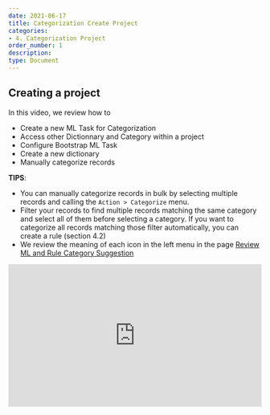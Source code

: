 ```yaml
---
date: 2021-06-17
title: Categorization Create Project
categories:
- 4. Categorization Project
order_number: 1
description:
type: Document
---
```



## Creating a project 

In this video, we review how to
* Create a new ML Task for Categorization
* Access other Dictionnary and Category within a project
* Configure Bootstrap ML Task 
* Create a new dictionary
* Manually categorize records

**TIPS**: 
* You can manually categorize records in bulk by selecting multiple records and calling the `Action > Categorize` menu.
* Filter your records to find multiple records matching the same category and select all of them before selecting a category. If you want to categorize all records matching those filter automatically, you can create a rule (section 4.2)
* We review the meaning of each icon in the left menu in the page [Review ML and Rule Category Suggestion](/4.%20categorization%20project/Categorization-Review-Suggestion/)

<div style="position: relative; padding-bottom: 56.25%; height: 0;"><iframe src="https://www.loom.com/embed/90b981d4cc13425caeb17a202cc6c844" frameborder="0" webkitallowfullscreen mozallowfullscreen allowfullscreen style="position: absolute; top: 0; left: 0; width: 100%; height: 100%;"></iframe></div>

